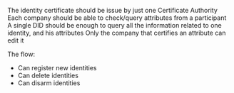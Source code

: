 The identity certificate should be issue by just one Certificate Authority
Each company should be able to check/query attributes from a participant
A single DID should be enough to query all the information related to one identity, and his attributes
Only the company that certifies an attribute can edit it


The flow:
- Can register new identities
- Can delete identities
- Can disarm identities
